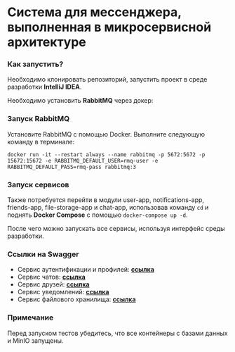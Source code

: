 # Система для мессенджера, выполненная в микросервисной архитектуре

### Как запустить?
Необходимо клонировать репозиторий, запустить проект в среде разработки **IntelliJ IDEA**.

Необходимо установить **RabbitMQ** через докер:

### Запуск RabbitMQ
Установите RabbitMQ с помощью Docker. Выполните следующую команду в терминале:
```shell
docker run -it --restart always --name rabbitmq -p 5672:5672 -p 15672:15672 -e RABBITMQ_DEFAULT_USER=rmq-user -e RABBITMQ_DEFAULT_PASS=rmq-pass rabbitmq:3
```

### Запуск сервисов
Также потребуется перейти в модули user-app, notifications-app, friends-app, file-storage-app и chat-app, использовав команду `cd` и поднять **Docker Compose** с помощью `docker-compose up -d`.

После чего можно запускать все сервисы, используя интерфейс среды разработки.

### Ссылки на Swagger
- Сервис аутентификации и профилей: [**ссылка**](http://localhost:8191/swagger-ui/index.html#)
- Сервис чатов: [**ссылка**](http://localhost:8193/swagger-ui/index.html#)
- Сервис друзей: [**ссылка**](http://localhost:8192/swagger-ui/index.html#)
- Сервис уведомлений: [**ссылка**](http://localhost:8194/swagger-ui/index.html#)
- Сервис файлового хранилища: [**ссылка**](http://localhost:8195/swagger-ui/index.html#)


### Примечание
Перед запуском тестов убедитесь, что все контейнеры с базами данных и MinIO запущены.